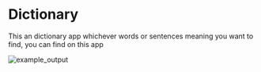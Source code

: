 # Dictionary
This an dictionary app whichever words or sentences meaning you want to find, you can find on this app

![example_output](https://github.com/kartnagrale/Dictionary/assets/115936211/a2a16314-02f5-42e6-859d-3dd454305677)

